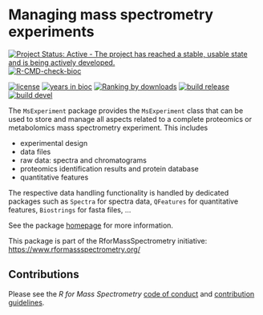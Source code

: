 # Managing mass spectrometry experiments

[![Project Status: Active - The project has reached a stable, usable state and is being actively developed.](http://www.repostatus.org/badges/latest/active.svg)](http://www.repostatus.org/#active)
[![R-CMD-check-bioc](https://github.com/RforMassSpectrometry/MsExperiment/workflows/R-CMD-check-bioc/badge.svg)](https://github.com/RforMassSpectrometry/MsExperiment/actions?query=workflow%3AR-CMD-check-bioc)

[![license](https://img.shields.io/badge/license-Artistic--2.0-brightgreen.svg)](https://opensource.org/licenses/Artistic-2.0)
[![years in bioc](http://bioconductor.org/shields/years-in-bioc/MsExperiment.svg)](https://bioconductor.org/packages/release/bioc/html/MsExperiment.html)
[![Ranking by downloads](http://bioconductor.org/shields/downloads/release/MsExperiment.svg)](https://bioconductor.org/packages/stats/bioc/MsExperiment/)
[![build release](http://bioconductor.org/shields/build/release/bioc/MsExperiment.svg)](https://bioconductor.org/checkResults/release/bioc-LATEST/MsExperiment/)
[![build devel](http://bioconductor.org/shields/build/devel/bioc/MsExperiment.svg)](https://bioconductor.org/checkResults/devel/bioc-LATEST/MsExperiment/)


The `MsExperiment` package provides the `MsExperiment` class that can
be used to store and manage all aspects related to a complete
proteomics or metabolomics mass spectrometry experiment. This includes

- experimental design
- data files
- raw data: spectra and chromatograms
- proteomics identification results and protein database
- quantitative features

The respective data handling functionality is handled by dedicated
packages such as `Spectra` for spectra data, `QFeatures` for
quantitative features, `Biostrings` for fasta files, ...

See the package [homepage](https://rformassspectrometry.github.io/MsExperiment)
for more information.

This package is part of the RforMassSpectrometry initiative:
https://www.rformassspectrometry.org/

## Contributions

Please see the *R for Mass Spectrometry* [code of conduct](https://rformassspectrometry.github.io/RforMassSpectrometry/articles/RforMassSpectrometry.html#code-of-conduct) and [contribution guidelines](https://rformassspectrometry.github.io/RforMassSpectrometry/articles/RforMassSpectrometry.html#contributions).
